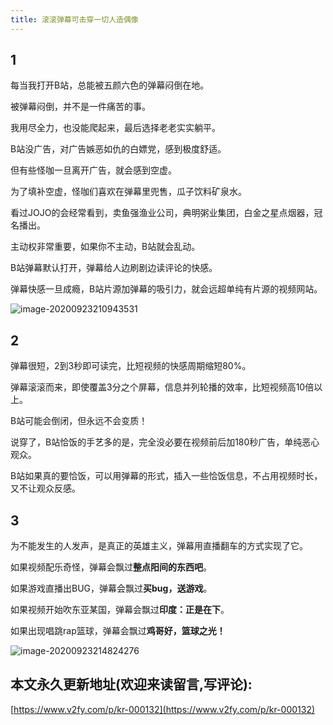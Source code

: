 ```yaml
---
title: 滚滚弹幕可击穿一切人造偶像
---
```




## 1

每当我打开B站，总能被五颜六色的弹幕闷倒在地。

被弹幕闷倒，并不是一件痛苦的事。

我用尽全力，也没能爬起来，最后选择老老实实躺平。

B站没广告，对广告嫉恶如仇的白嫖党，感到极度舒适。

但有些怪咖一旦离开广告，就会感到空虚。

为了填补空虚，怪咖们喜欢在弹幕里兜售，瓜子饮料矿泉水。

看过JOJO的会经常看到，卖鱼强渔业公司，典明粥业集团，白金之星点烟器，冠名播出。

主动权非常重要，如果你不主动，B站就会乱动。

B站弹幕默认打开，弹幕给人边刷剧边读评论的快感。

弹幕快感一旦成瘾，B站片源加弹幕的吸引力，就会远超单纯有片源的视频网站。

![image-20200923210943531](https://www.v2fy.com/asset/0i/jikemiji/jikemiji-md/kr-000132.assets/image-20200923210943531.png)



## 2

弹幕很短，2到3秒即可读完，比短视频的快感周期缩短80%。

弹幕滚滚而来，即使覆盖3分之个屏幕，信息并列轮播的效率，比短视频高10倍以上。

B站可能会倒闭，但永远不会变质！

说穿了，B站恰饭的手艺多的是，完全没必要在视频前后加180秒广告，单纯恶心观众。

B站如果真的要恰饭，可以用弹幕的形式，插入一些恰饭信息，不占用视频时长，又不让观众反感。

## 3


为不能发生的人发声，是真正的英雄主义，弹幕用直播翻车的方式实现了它。

如果视频配乐奇怪，弹幕会飘过**整点阳间的东西吧**。

如果游戏直播出BUG，弹幕会飘过**买bug，送游戏**。

如果视频开始吹东亚某国，弹幕会飘过**印度：正是在下**。

如果出现唱跳rap篮球，弹幕会飘过**鸡哥好，篮球之光！**

![image-20200923214824276](https://www.v2fy.com/asset/0i/jikemiji/jikemiji-md/kr-000132.assets/image-20200923214824276.png)






















## 本文永久更新地址(欢迎来读留言,写评论):

[https://www.v2fy.com/p/kr-000132](https://www.v2fy.com/p/kr-000132)
